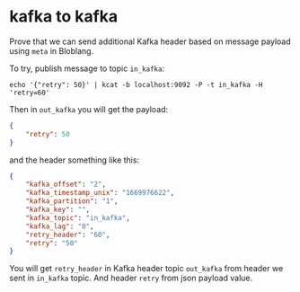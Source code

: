 # kafka to kafka

Prove that we can send additional Kafka header based on message payload using `meta` in Bloblang.

To try, publish message to topic `in_kafka`:

```shell
echo '{"retry": 50}' | kcat -b localhost:9092 -P -t in_kafka -H 'retry=60'
```

Then in `out_kafka` you will get the payload:

```json
{
	"retry": 50
}
```

and the header something like this:

```json
{
	"kafka_offset": "2",
	"kafka_timestamp_unix": "1669976622",
	"kafka_partition": "1",
	"kafka_key": "",
	"kafka_topic": "in_kafka",
	"kafka_lag": "0",
	"retry_header": "60",
	"retry": "50"
}
```

You will get `retry_header` in Kafka header topic `out_kafka` from header we sent in `in_kafka` topic.
And header `retry` from json payload value.
